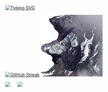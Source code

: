 <!-- Xiao Colorful-->
[![Typing SVG](https://readme-typing-svg.herokuapp.com?font=Comic+Sans+MS&size=33&pause=100&color=5865F2&background=FFFFFF00&center=true&vCenter=true&random=false&width=500&height=33&lines=Xiao+Colorful;XColorful;XColor_ful)](https://git.io/typing-svg)

<!-- GitHub Readme Streak Stats-->
[![GitHub Streak](https://github-readme-streak-stats.herokuapp.com?user=XColorful&theme=python-dark&date_format=%5BY.%5Dn.j&mode=weekly)](https://git.io/streak-stats)
<img width="195" src="https://github.com/XColorful/XColorful.github.io/blob/main/gif/avator.gif?raw=true"/>

<!--Most Used Languages-->
<div align=""> <img src=https://github-readme-stats.vercel.app/api/top-langs/?username=XColorful&theme=radical&show_icons=true>
&emsp;
<img width="369" src="https://github.com/XColorful/XColorful.github.io/blob/main/pic/Erangle Pochinki 4：3.png?raw=true"/>
